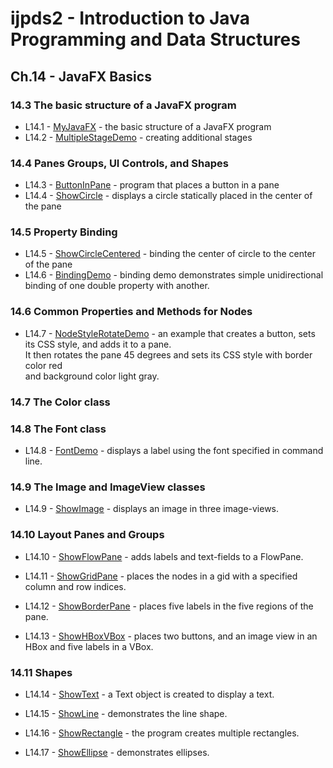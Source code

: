 ijpds2 - Introduction to Java Programming and Data Structures
=============================================================

Ch.14 - JavaFX Basics
---------------------

### 14.3 The basic structure of a JavaFX program

* L14.1 - [MyJavaFX](src/main/java/learn/ijpds2nd/ch14fx/MyJavaFX.java) -
    the basic structure of a JavaFX program
* L14.2 - [MultipleStageDemo](src/main/java/learn/ijpds2nd/ch14fx/MultipleStageDemo.java) -
    creating additional stages  
    
### 14.4 Panes Groups, UI Controls, and Shapes

* L14.3 - [ButtonInPane](src/main/java/learn/ijpds2nd/ch14fx/ButtonInPane.java) -
    program that places a button in a pane
* L14.4 - [ShowCircle](src/main/java/learn/ijpds2nd/ch14fx/ShowCircle.java) -
    displays a circle statically placed in the center of the pane
    
### 14.5 Property Binding

* L14.5 - [ShowCircleCentered](src/main/java/learn/ijpds2nd/ch14fx/ShowCircleCentered.java) -
    binding the center of circle to the center of the pane
* L14.6 - [BindingDemo](src/main/java/learn/ijpds2nd/ch14fx/BindingDemo.java) -
    binding demo demonstrates simple unidirectional binding of one double property with another.
    
### 14.6 Common Properties and Methods for Nodes

* L14.7 - [NodeStyleRotateDemo](src/main/java/learn/ijpds2nd/ch14fx/NodeStyleRotateDemo.java) -
   an example that creates a button, sets its CSS style, and adds it to a pane.  
   It then rotates the pane 45 degrees and sets its CSS style with border color red  
   and background color light gray.
   
### 14.7 The Color class

### 14.8 The Font class

* L14.8 - [FontDemo](src/main/java/learn/ijpds2nd/ch14fx/FontDemo.java) -
    displays a label using the font specified in command line.

### 14.9 The Image and ImageView classes

* L14.9 - [ShowImage](src/main/java/learn/ijpds2nd/ch14fx/ShowImage.java) -
    displays an image in three image-views.

### 14.10 Layout Panes and Groups

* L14.10 - [ShowFlowPane](src/main/java/learn/ijpds2nd/ch14fx/ShowFlowPane.java) -
    adds labels and text-fields to a FlowPane.

* L14.11 - [ShowGridPane](src/main/java/learn/ijpds2nd/ch14fx/ShowGridPane.java) -
    places the nodes in a gid with a specified column and row indices.

* L14.12 - [ShowBorderPane](src/main/java/learn/ijpds2nd/ch14fx/ShowBorderPane.java) -
    places five labels in the five regions of the pane.

* L14.13 - [ShowHBoxVBox](src/main/java/learn/ijpds2nd/ch14fx/ShowHBoxVBox.java) -
    places two buttons, and an image view in an HBox and five labels in a VBox.

### 14.11 Shapes

* L14.14 - [ShowText](src/main/java/learn/ijpds2nd/ch14fx/ShowText.java) -
    a Text object is created to display a text.

* L14.15 - [ShowLine](src/main/java/learn/ijpds2nd/ch14fx/ShowLine.java) -
    demonstrates the line shape.

* L14.16 - [ShowRectangle](src/main/java/learn/ijpds2nd/ch14fx/ShowRectangle.java) -
    the program creates multiple rectangles.

* L14.17 - [ShowEllipse](src/main/java/learn/ijpds2nd/ch14fx/ShowEllipse.java) -
    demonstrates ellipses.
